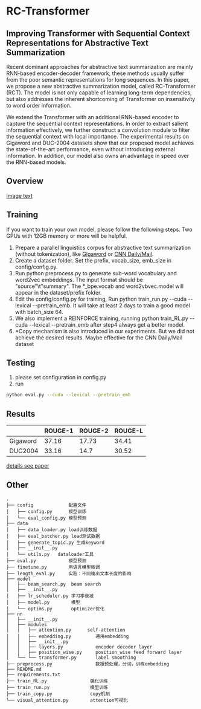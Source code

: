 # RC-Transformer
## Improving Transformer with Sequential Context Representations for Abstractive Text Summarization
 Recent dominant approaches for abstractive text summarization are mainly RNN-based encoder-decoder framework, these methods usually suffer from the poor semantic representations for long sequences. In this paper, we propose a new abstractive summarization model, called RC-Transformer (RCT). The model is not only capable of learning long-term dependencies, but also addresses the inherent shortcoming of Transformer on insensitivity to word order information.  
 
 We extend the Transformer with an additional RNN-based encoder to capture the sequential context representations. In order to extract salient information effectively, we further construct a convolution module to filter the sequential context with local importance. The experimental results on Gigaword and DUC-2004 datasets show that our proposed model achieves the state-of-the-art performance, even without introducing external information. In addition, our model also owns an advantage in speed over the RNN-based models. 

## Overview 

[Image text](https://github.com/caitian521/RCTransformer/blob/master/picture/overview.png)

## Training
If you want to train your own model, please follow the following steps. Two GPUs with 12GB memory or more will be helpful.  

1. Prepare a parallel linguistics corpus for abstractive text summarization (without tokenization), like [Gigaword](https://github.com/Ethanscuter/gigaword) or [CNN Daily/Mail](https://github.com/abisee/cnn-dailymail).  
2. Create a dataset folder. Set the prefix, vocab_size, emb_size in config/config.py.  
3. Run python preprocess.py to generate sub-word vocabulary and word2vec embeddings. The input format should be "source"\t"summary". The *_bpe.vocab and word2vbvec.model will appear in the dataset/prefix folder.  
4. Edit the config/config.py for training, Run python train_run.py --cuda --lexical --pretrain_emb. It will take at least 2 days to train a good model with batch_size 64. 
5. We also implement a REINFORCE training, running python train_RL.py --cuda --lexical --pretrain_emb after step4 always get a better model.  
6. *Copy mechanism is also introduced in our experiments. But we did not achieve the desired results. Maybe effective for the CNN Daily/Mail dataset  

## Testing  
1. please set configuration in config.py
2. run
 ```bash
 python eval.py --cuda --lexical --pretrain_emb
 ```

## Results

| | ROUGE-1 | ROUGE-2 | ROUGE-L |
| ---- | ---- | ---- | ---- |
| Gigaword | 37.16	| 17.73	|34.41|
| DUC2004| 33.16	| 14.7|	30.52|

[details see paper](https://github.com/caitian521/RCTransformer/blob/master/picture/Improving%20Transformer%20with%20Sequential%20Context%20Representations%20for%20Abstractive%20Text%20Summarization.pdf)


## Other


```
.
├── config             配置文件
│   ├── config.py      模型训练
│   └── eval_config.py 模型预测
├── data
│   ├── data_loader.py load训练数据
│   ├── eval_batcher.py load测试数据
│   ├── generate_topic.py 生成keyword
│   ├── __init__.py
│   └── utils.py   dataloader工具
├── eval.py            模型预测
├── finetune.py        用语言模型微调
├── length_eval.py     实验：不同输出文本长度的影响
├── model
│   ├── beam_search.py  beam search
│   ├── __init__.py
│   ├── lr_scheduler.py 学习率衰减
│   ├── model.py        模型
│   └── optims.py       optimizer优化
├── nn
│   ├── __init__.py
│   ├── modules
│   │   ├── attention.py      self-attention
│   │   ├── embedding.py         通用embedding
│   │   ├── __init__.py
│   │   ├── layers.py            encoder decoder layer
│   │   ├── position_wise.py     position_wise feed forward layer
│   └── └── transformer.py       label smoothing
├── preprocess.py                数据预处理，分词，训练embedding
├── README.md
├── requirements.txt
├── train_RL.py                强化训练
├── train_run.py               模型训练
├── train_copy.py              copy机制
└── visual_attention.py        attention可视化
```
